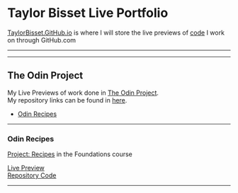 # **Taylor Bisset Live Portfolio**

[TaylorBisset.GitHub.io](https://taylorbisset.github.io/) is where I will store the live previews of [code](https://github.com/TaylorBisset) I work on through GitHub.com

---
---

## **The Odin Project**

My Live Previews of work done in [The Odin Project](https://www.theodinproject.com/ "High quality coding education created by an open-source comunity").<br>
My repository links can be found in [here](https://github.com/TaylorBisset/TheOdinProject).

- [Odin Recipes](#odin-recipes)

---

### <a id="odin-recipes"></a>**Odin Recipes**

[Project: Recipes](https://www.theodinproject.com/lessons/foundations-recipes) in the Foundations course 

[Live Preview](https://taylorbisset.github.io/odin-recipes/)<br>
[Repository Code](https://github.com/TaylorBisset/odin-recipes)

---
